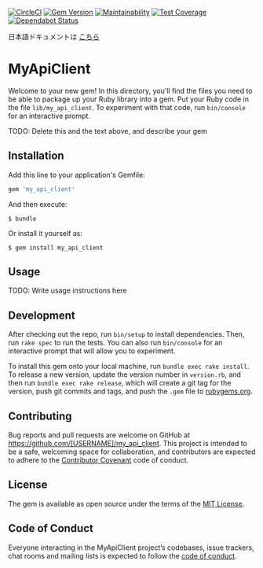 [![CircleCI](https://circleci.com/gh/ryz310/my_api_client.svg?style=svg)](https://circleci.com/gh/ryz310/my_api_client) [![Gem Version](https://badge.fury.io/rb/my_api_client.svg)](https://badge.fury.io/rb/my_api_client) [![Maintainability](https://api.codeclimate.com/v1/badges/861a2c8f168bbe995107/maintainability)](https://codeclimate.com/github/ryz310/my_api_client/maintainability) [![Test Coverage](https://api.codeclimate.com/v1/badges/861a2c8f168bbe995107/test_coverage)](https://codeclimate.com/github/ryz310/my_api_client/test_coverage) [![Dependabot Status](https://api.dependabot.com/badges/status?host=github&repo=ryz310/my_api_client)](https://dependabot.com)

日本語ドキュメントは [こちら](README.jp.md)

# MyApiClient

Welcome to your new gem! In this directory, you'll find the files you need to be able to package up your Ruby library into a gem. Put your Ruby code in the file `lib/my_api_client`. To experiment with that code, run `bin/console` for an interactive prompt.

TODO: Delete this and the text above, and describe your gem

## Installation

Add this line to your application's Gemfile:

```ruby
gem 'my_api_client'
```

And then execute:

    $ bundle

Or install it yourself as:

    $ gem install my_api_client

## Usage

TODO: Write usage instructions here

## Development

After checking out the repo, run `bin/setup` to install dependencies. Then, run `rake spec` to run the tests. You can also run `bin/console` for an interactive prompt that will allow you to experiment.

To install this gem onto your local machine, run `bundle exec rake install`. To release a new version, update the version number in `version.rb`, and then run `bundle exec rake release`, which will create a git tag for the version, push git commits and tags, and push the `.gem` file to [rubygems.org](https://rubygems.org).

## Contributing

Bug reports and pull requests are welcome on GitHub at https://github.com/[USERNAME]/my_api_client. This project is intended to be a safe, welcoming space for collaboration, and contributors are expected to adhere to the [Contributor Covenant](http://contributor-covenant.org) code of conduct.

## License

The gem is available as open source under the terms of the [MIT License](https://opensource.org/licenses/MIT).

## Code of Conduct

Everyone interacting in the MyApiClient project’s codebases, issue trackers, chat rooms and mailing lists is expected to follow the [code of conduct](https://github.com/[USERNAME]/my_api_client/blob/master/CODE_OF_CONDUCT.md).
